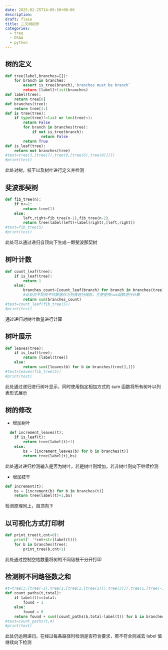 ```yaml
---
date: 2025-02-25T14:05:50+08:00
description: 
draft: flase
title: 二叉树初步
categories:
  - tree
  - DSAA
  - python
---
```


## 树的定义

``` python
def tree(label,branches=[]):  
    for branch in branches:
        assert is_tree(branch),'branches must be branch`
        return [label]+list(branches)
def label(tree):
    return tree[0]
def branches(tree):
    return tree[1:]
def is tree(tree):
    if type(tree)!=list or len(tree)<1:
        return False
        for branch in branches(tree):
            if not is_tree(branch):
                return False
        return True
def is_leaf(tree):
    return not branches(tree)
#test=tree(3,[tree(7),tree(9,[tree(6),tree(0)])])
#print(test)
```

此处对树，枝干以及树叶进行定义并检测

## 斐波那契树

``` python
def fib_tree(n):
    if n<=1:
        return tree(1)
    else:
        left,right=fib_tree(n-1),fib_tree(n-2)
        return tree(label(left)+label(right),[left,right]) 
#test=fib_tree(5)
#print(test)
```

此处可以通过递归自顶向下生成一颗斐波那契树

## 树叶计数

```python
def count_leaf(tree):
    if is_leaf(tree):
        return 1
    else:
        branches_count=[count_leaf(branch) for branch in branches(tree)] 
        #此处将不同枝干的数据作为列表进行储存，方便使用sum函数进行计算
        return sum(branches_count)
#test=count_leaf(fib_tree(5))
#print(test)
```

通过递归对树叶数量进行计算

## 树叶展示

``` python
def leaves(tree):
    if is_leaf(tree):
        return [label(tree)]
    else:
        return sum([leaves(b) for b in branches(tree)],[])
#test=leaves(fib_tree(5))
#print(test)
```

此处通过递归进行树叶显示，同时使用指定相加方式的 sum 函数将所有树叶以列表形式展示

## 树的修改

- 增加树叶

``` python
  def increment_leaves(t):
    if is_leaf(t):
        return tree(label(t)+1)
    else:
        bs = [increment_leaves(b) for b in branches(t)]
        return tree(label(t),bs)
```

此处通过递归检测输入是否为树叶，若是树叶则增加，若非树叶则向下继续检测

- 增加枝干

``` python
def increment(t):
    bs = [increment(b) for b in branches(t)]
    return tree(label(t)+1,bs)
```

检测原理同上，自顶向下

## 以可视化方式打印树

``` python
def print_tree(t,cnt=0):
    print(' '*cnt+str(label(t)))
    for b in branches(tree):
        print_tree(b,cnt+1)
```

此处通过控制空格数量将树的不同级枝干分开打印

## 检测树不同路径数之和

``` python
#t=tree(3,[tree(-1),tree(1,[tree(2,[tree(1)]),tree(3)]),tree(1,[tree(-1)])])
def count_paths(t,total):
    if label(t)==total:
        found = 1
    else:
        found = 0
    return found + sum([count_paths(b,total-label(t)) for b in branches(t)])
#test=count_paths(t,4)
#print(test)
```

此处仍运用递归，在经过每条路径时检测是否符合要求，若不符合则减去 label 值继续向下检测
